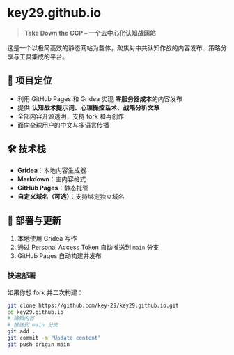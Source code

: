# key29.github.io

> **Take Down the CCP – 一个去中心化认知战网站**

这是一个以极简高效的静态网站为载体，聚焦对中共认知作战的内容发布、策略分享与工具集成的平台。

## 🎯 项目定位

- 利用 GitHub Pages 和 Gridea 实现 **零服务器成本**的内容发布
- 提供 **认知战术提示词、心理操控话术、战略分析文章**
- 全部内容开源透明，支持 fork 和再创作
- 面向全球用户的中文与多语言传播

## 🛠 技术栈

- **Gridea**：本地内容生成器
- **Markdown**：主内容格式
- **GitHub Pages**：静态托管
- **自定义域名（可选）**：支持绑定独立域名

## 🚀 部署与更新

1. 本地使用 Gridea 写作
2. 通过 Personal Access Token 自动推送到 `main` 分支
3. GitHub Pages 自动构建并发布

### 快速部署

如果你想 fork 并二次构建：

```bash
git clone https://github.com/key-29/key29.github.io.git
cd key29.github.io
# 编辑内容
# 推送到 main 分支
git add .
git commit -m "Update content"
git push origin main
